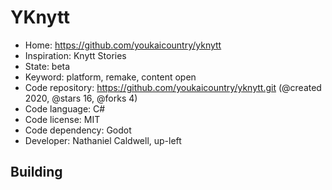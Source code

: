 # YKnytt

- Home: https://github.com/youkaicountry/yknytt
- Inspiration: Knytt Stories
- State: beta
- Keyword: platform, remake, content open
- Code repository: https://github.com/youkaicountry/yknytt.git (@created 2020, @stars 16, @forks 4)
- Code language: C#
- Code license: MIT
- Code dependency: Godot
- Developer: Nathaniel Caldwell, up-left

## Building
